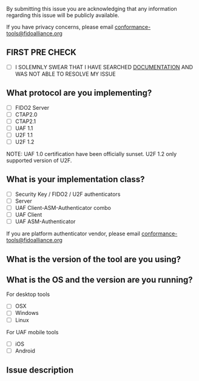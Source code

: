 By submitting this issue you are acknowledging that any information regarding this issue will be publicly available.

If you have privacy concerns, please email [conformance-tools@fidoalliance.org](mailto:conformance-tools@fidoalliance.org)

## FIRST PRE CHECK

- [ ] I SOLEMNLY SWEAR THAT I HAVE SEARCHED [DOCUMENTATION](https://github.com/fido-alliance/conformance-test-tools-resources/tree/master/docs) AND WAS NOT ABLE TO RESOLVE MY ISSUE

## What protocol are you implementing?

- [ ] FIDO2 Server
- [ ] CTAP2.0
- [ ] CTAP2.1
- [ ] UAF 1.1
- [ ] U2F 1.1
- [ ] U2F 1.2

NOTE: UAF 1.0 certification have been officially sunset. U2F 1.2 only supported version of U2F.

## What is your implementation class?

- [ ] Security Key / FIDO2 / U2F authenticators
- [ ] Server
- [ ] UAF Client-ASM-Authenticator combo
- [ ] UAF Client
- [ ] UAF ASM-Authenticator

If you are platform authenticator vendor, please email [conformance-tools@fidoalliance.org](mailto:conformance-tools@fidoalliance.org)

## What is the version of the tool are you using?


## What is the OS and the version are you running?

For desktop tools
- [ ] OSX
- [ ] Windows
- [ ] Linux

For UAF mobile tools
- [ ] iOS
- [ ] Android

## Issue description
